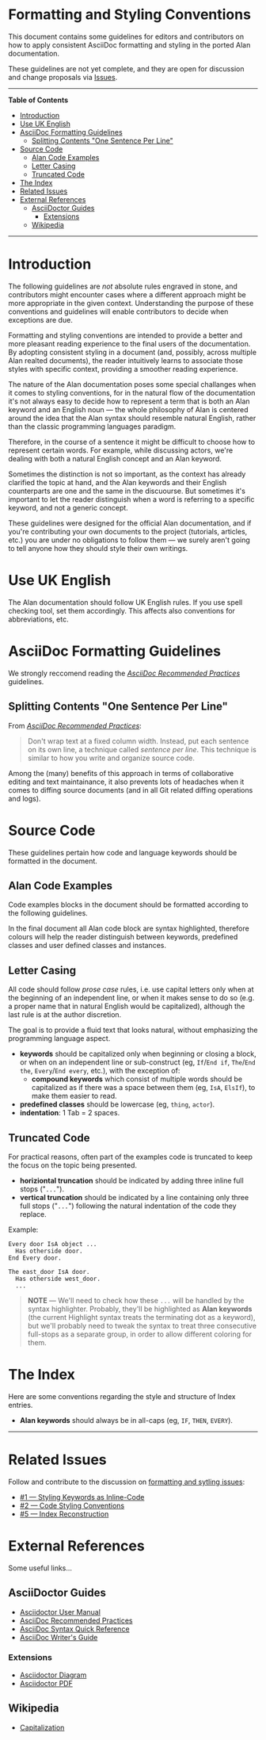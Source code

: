 # Formatting and Styling Conventions

This document contains some guidelines for editors and contributors on how to apply consistent AsciiDoc formatting and styling in the ported Alan documentation.

These guidelines are not yet complete, and they are open for discussion and change proposals via [Issues].


-----

**Table of Contents**

<!-- MarkdownTOC autolink="true" bracket="round" autoanchor="false" lowercase="only_ascii" uri_encoding="true" levels="1,2,3" -->

- [Introduction](#introduction)
- [Use UK English](#use-uk-english)
- [AsciiDoc Formatting Guidelines](#asciidoc-formatting-guidelines)
    - [Splitting Contents "One Sentence Per Line"](#splitting-contents-one-sentence-per-line)
- [Source Code](#source-code)
    - [Alan Code Examples](#alan-code-examples)
    - [Letter Casing](#letter-casing)
    - [Truncated Code](#truncated-code)
- [The Index](#the-index)
- [Related Issues](#related-issues)
- [External References](#external-references)
    - [AsciiDoctor Guides](#asciidoctor-guides)
        - [Extensions](#extensions)
    - [Wikipedia](#wikipedia)

<!-- /MarkdownTOC -->

-----

# Introduction

The following guidelines are _not_ absolute rules engraved in stone, and contributors might encounter cases where a different approach might be more appropriate in the given context. Understanding the purpose of these conventions and guidelines will enable contributors to decide when exceptions are due.

Formatting and styling conventions are intended to provide a better and more pleasant reading experience to the final users of the documentation. By adopting consistent styling in a document (and, possibly, across multiple Alan realted documents), the reader intuitively learns to associate those styles with specific context, providing a smoother reading experience.

The nature of the Alan documentation poses some special challanges when it comes to styling conventions, for in the natural flow of the documentation it's not always easy to decide how to represent a term that is both an Alan keyword and an English noun — the whole philosophy of Alan is centered around the idea that the Alan syntax should resemble natural English, rather than the classic programming languages paradigm.

Therefore, in the course of a sentence it might be difficult to choose how to represent certain words. For example, while discussing actors, we're dealing with both a natural English concept and an Alan keyword.

Sometimes the distinction is not so important, as the context has already clarified the topic at hand, and the Alan keywords and their English counterparts are one and the same in the discuourse. But sometimes it's important to let the reader distinguish when a word is referring to a specific keyword, and not a generic concept.

These guidelines were designed for the official Alan documentation, and if you're contributing your own documents to the project (tutorials, articles, etc.) you are under no obligations to follow them — we surely aren't going to tell anyone how they should style their own writings.

# Use UK English

The Alan documentation should follow UK English rules. If you use spell checking tool, set them accordingly. This affects also conventions for abbreviations, etc.

<!-- more details required here! -->

# AsciiDoc Formatting Guidelines

We strongly reccomend reading the _[AsciiDoc Recommended Practices]_ guidelines.

## Splitting Contents "One Sentence Per Line"

From _[AsciiDoc Recommended Practices](https://asciidoctor.org/docs/asciidoc-recommended-practices/#one-sentence-per-line)_:

> Don't wrap text at a fixed column width. Instead, put each sentence on its own line, a technique called _sentence per line_. This technique is similar to how you write and organize source code.

Among the (many) benefits of this approach in terms of collaborative editing and text maintainance, it also prevents lots of headaches when it comes to diffing source documents (and in all Git related diffing operations and logs).


# Source Code

These guidelines pertain how code and language keywords should be formatted in the document.

## Alan Code Examples

Code examples blocks in the document should be formatted according to the following guidelines.

In the final document all Alan code block are syntax highlighted, therefore colours will help the reader distinguish between keywords, predefined classes and user defined classes and instances.

## Letter Casing

All code should follow _prose case_ rules, i.e. use capital letters only when at the beginning of an independent line, or when it makes sense to do so (e.g. a proper name that in natural English would be capitalized), although the last rule is at the author discretion.

The goal is to provide a fluid text that looks natural, without emphasizing the programming language aspect.

- __keywords__ should be capitalized only when beginning or closing a block, or when on an independent line or sub-construct (eg, `If`/`End if`, `The`/`End the`, `Every`/`End every`, etc.), with the exception of:
    + __compound keywords__ which consist of multiple words should be capitalized as if there was a space between them (eg, `IsA`, `ElsIf`), to make them easier to read.
- __predefined classes__ should be lowercase (eg, `thing`, `actor`).
- __indentation__: 1 Tab = 2 spaces.


## Truncated Code

For practical reasons, often part of the examples code is truncated to keep the focus on the topic being presented.

- __horiziontal truncation__ should be indicated by adding three inline full stops ("`...`").
- __vertical truncation__ should be indicated by a line containing only three full stops ("`...`") following the natural indentation of the code they replace.

Example:

```alan
Every door IsA object ...
  Has otherside door.
End Every door.

The east_door IsA door.
  Has otherside west_door.
  ...
```

> __NOTE__ — We'll need to check how these `...` will be handled by the syntax highlighter. Probably, they'll be highlighted as __Alan keywords__ (the current Highlight syntax treats the terminating dot as a keyword), but we'll probably need to tweak the syntax to treat three consecutive full-stops as a separate group, in order to allow different coloring for them.

# The Index

Here are some conventions regarding the style and structure of Index entries.

- __Alan keywords__ should always be in all-caps (eg, `IF`, `THEN`, `EVERY`).


-------------------------------------------------------------------------------

# Related Issues

Follow and contribute to the discussion on [formatting and sytling issues][Issues]:

- [#1 — Styling Keywords as Inline-Code][i1]
- [#2 — Code Styling Conventions][i2]
- [#5 — Index Reconstruction][i5]


[i1]: https://github.com/alan-if/alan-docs/issues/1 "Issue #1 — Styling Keywords as Inline-Code"
[i2]: https://github.com/alan-if/alan-docs/issues/2 "Issue #2 — Code Styling Conventions"
[i5]: https://github.com/alan-if/alan-docs/issues/5 "Issue #5 — Index Reconstruction"

<!--
- [#XX — YYY][iXX]
[iXX]: https://github.com/alan-if/alan-docs/issues/XX "Issue #XX — YYY"
-->

# External References

Some useful links...

## AsciiDoctor Guides

- [Asciidoctor User Manual]
- [AsciiDoc Recommended Practices]
- [AsciiDoc Syntax Quick Reference]
- [AsciiDoc Writer's Guide]

### Extensions

- [Asciidoctor Diagram]
- [Asciidoctor PDF]

## Wikipedia

- [Capitalization][WP Capitalization]

<!-----------------------------------------------------------------------------
                               REFERENCE LINKS
------------------------------------------------------------------------------>

[Issues]: https://github.com/alan-if/alan-docs/issues?utf8=%E2%9C%93&q=is%3Aissue+label%3A%22styling+conventions%22+ "View all Issues on 'syling conventions'"

<!-- AsciiDoctor Docs -->

[AsciiDoc Recommended Practices]: https://asciidoctor.org/docs/asciidoc-recommended-practices/ "Read the 'AsciiDoc Recommended Practices' guidelines"
[AsciiDoc Syntax Quick Reference]: https://asciidoctor.org/docs/asciidoc-syntax-quick-reference/
[AsciiDoc Writer's Guide]: https://asciidoctor.org/docs/asciidoc-writers-guide/
[Asciidoctor Diagram]: https://asciidoctor.org/docs/asciidoctor-diagram/
[Asciidoctor PDF]: https://asciidoctor.org/docs/asciidoctor-pdf/

[Asciidoctor User Manual]: https://asciidoctor.org/docs/user-manual/

<!-- Wikipedia -->

[WP Capitalization]: https://en.wikipedia.org/wiki/Capitalization "See Wikipedia page 'Capitalization'"

<!--
[WP XXX]: https://en.wikipedia.org/wiki/XXX "See Wikipedia: 'XXX'"
-->

<!-- EOF -->
